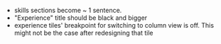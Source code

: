 - skills sections become ~ 1 sentence.
- "Experience" title should be black and bigger
- experience tiles' breakpoint for switching to column view is off. This might not be the case after redesigning that tile
